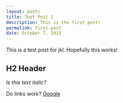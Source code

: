 ```yaml
---
layout: posts
title: Test Post 1
description: This is the first post!
permalink: first-post
date: October 7, 2013
---
```


This is a test post for jkl. Hopefully this works!

## H2 Header

*Is this text italic?*

Do links work? [Google](http://google.com)
